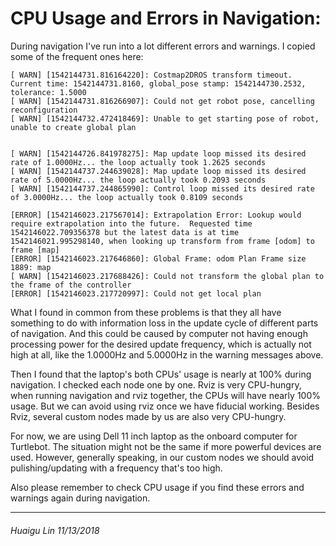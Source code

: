 # CPU Usage and Errors in Navigation:

During navigation I've run into a lot different errors and warnings. I copied some of the frequent ones here:

    [ WARN] [1542144731.816164220]: Costmap2DROS transform timeout. Current time: 1542144731.8160, global_pose stamp: 1542144730.2532, tolerance: 1.5000
    [ WARN] [1542144731.816266907]: Could not get robot pose, cancelling reconfiguration
    [ WARN] [1542144732.472418469]: Unable to get starting pose of robot, unable to create global plan


    [ WARN] [1542144726.841978275]: Map update loop missed its desired rate of 1.0000Hz... the loop actually took 1.2625 seconds
    [ WARN] [1542144737.244639028]: Map update loop missed its desired rate of 5.0000Hz... the loop actually took 0.2093 seconds
    [ WARN] [1542144737.244865990]: Control loop missed its desired rate of 3.0000Hz... the loop actually took 0.8109 seconds

    [ERROR] [1542146023.217567014]: Extrapolation Error: Lookup would require extrapolation into the future.  Requested time 1542146022.709356378 but the latest data is at time 1542146021.995298140, when looking up transform from frame [odom] to frame [map]
    [ERROR] [1542146023.217646860]: Global Frame: odom Plan Frame size 1889: map
    [ WARN] [1542146023.217688426]: Could not transform the global plan to the frame of the controller
    [ERROR] [1542146023.217720997]: Could not get local plan

What I found in common from these problems is that they all have something to do with information loss in the update cycle of different parts of navigation. And this could be caused by computer not having enough processing power for the desired update frequency, which is actually not high at all, like the 1.0000Hz and 5.0000Hz in the warning messages above.

Then I found that the laptop's both CPUs' usage is nearly at 100% during navigation. I checked each node one by one. Rviz is very CPU-hungry, when running navigation and rviz together, the CPUs will have nearly 100% usage. But we can avoid using rviz once we have fiducial working. Besides Rviz, several custom nodes made by us are also very CPU-hungry.

For now, we are using Dell 11 inch laptop as the onboard computer for Turtlebot. The situation might not be the same if more powerful devices are used. However, generally speaking, in our custom nodes we should avoid pulishing/updating with a frequency that's too high.

Also please remember to check CPU usage if you find these errors and warnings again during navigation.

---
###### _Huaigu Lin 11/13/2018_

